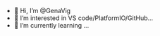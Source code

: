 - 👋 Hi, I’m @GenaVig
- 👀 I’m interested in VS code/PlatformIO/GitHub...
- 🌱 I’m currently learning ...

<!---
GenaVig/GenaVig is a ✨ special ✨ repository because its `README.md` (this file) appears on your GitHub profile.
You can click the Preview link to take a look at your changes.
--->
